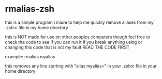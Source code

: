 # rmalias-zsh
this is a simple program i made to help me quickly remove aliases from my .zshrc file in my home directory

this is NOT made for use on other peoples computers though feel free to check the code to see if you can run it if you break anything using or changing this code that is not my fault READ THE CODE FIRST

example: rmalias myalias

this removes any line starting with "alias myalias=" in your .zshrc file in your home directory
